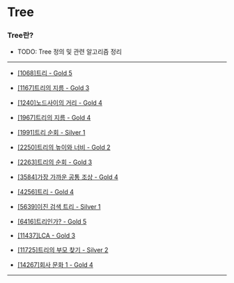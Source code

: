 # Tree

### Tree란?

  - TODO: Tree 정의 및 관련 알고리즘 정리

---

  - [[1068]트리 - Gold 5](https://github.com/firemancha/Algorithm/tree/main/Baekjoon/Tree/%5B1068%5D%ED%8A%B8%EB%A6%AC)

  - [[1167]트리의 지름 - Gold 3](https://github.com/firemancha/Algorithm/tree/main/Baekjoon/Tree/%5B1167%5D%ED%8A%B8%EB%A6%AC%EC%9D%98%20%EC%A7%80%EB%A6%84)

  - [[1240]노드사이의 거리 - Gold 4](https://github.com/firemancha/Algorithm/tree/main/Baekjoon/Tree/%5B1240%5D%EB%85%B8%EB%93%9C%EC%82%AC%EC%9D%B4%EC%9D%98%20%EA%B1%B0%EB%A6%AC)

  - [[1967]트리의 지름 - Gold 4](https://github.com/firemancha/Algorithm/tree/main/Baekjoon/Tree/%5B1967%5D%ED%8A%B8%EB%A6%AC%EC%9D%98%20%EC%A7%80%EB%A6%84)

  - [[1991]트리 순회 - Silver 1](https://github.com/firemancha/Algorithm/tree/main/Baekjoon/Tree/%5B1991%5D%ED%8A%B8%EB%A6%AC%20%EC%88%9C%ED%9A%8C)

  - [[2250]트리의 높이와 너비 - Gold 2](https://github.com/firemancha/Algorithm/tree/main/Baekjoon/Tree/%5B2250%5D%ED%8A%B8%EB%A6%AC%EC%9D%98%20%EB%86%92%EC%9D%B4%EC%99%80%20%EB%84%88%EB%B9%84)

  - [[2263]트리의 순회 - Gold 3](https://github.com/firemancha/Algorithm/tree/main/Baekjoon/Tree/%5B2263%5D%ED%8A%B8%EB%A6%AC%EC%9D%98%20%EC%88%9C%ED%9A%8C)

  - [[3584]가장 가까운 공통 조상 - Gold 4](https://github.com/firemancha/Algorithm/tree/main/Baekjoon/Tree/%5B3584%5D%EA%B0%80%EC%9E%A5%20%EA%B0%80%EA%B9%8C%EC%9A%B4%20%EA%B3%B5%ED%86%B5%20%EC%A1%B0%EC%83%81)

  - [[4256]트리 - Gold 4](https://github.com/firemancha/Algorithm/tree/main/Baekjoon/Tree/%5B4256%5D%ED%8A%B8%EB%A6%AC)

  - [[5639]이진 검색 트리 - Silver 1](https://github.com/firemancha/Algorithm/tree/main/Baekjoon/Tree/%5B5639%5D%EC%9D%B4%EC%A7%84%20%EA%B2%80%EC%83%89%20%ED%8A%B8%EB%A6%AC)

  - [[6416]트리인가? - Gold 5](https://github.com/firemancha/Algorithm/tree/main/Baekjoon/Tree/%5B6416%5D%ED%8A%B8%EB%A6%AC%EC%9D%B8%EA%B0%80%EF%BC%9F)

  - [[11437]LCA - Gold 3](https://github.com/firemancha/Algorithm/tree/main/Baekjoon/Tree/%5B11437%5DLCA)

  - [[11725]트리의 부모 찾기 - Silver 2](https://github.com/firemancha/Algorithm/tree/main/Baekjoon/Tree/%5B11725%5D%ED%8A%B8%EB%A6%AC%EC%9D%98%20%EB%B6%80%EB%AA%A8%20%EC%B0%BE%EA%B8%B0)

  - [[14267]회사 문화 1 - Gold 4](https://github.com/firemancha/Algorithm/tree/main/Baekjoon/Tree/%5B14267%5D%ED%9A%8C%EC%82%AC%20%EB%AC%B8%ED%99%94%201)

---